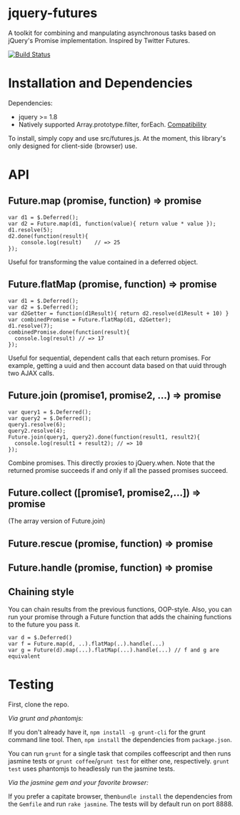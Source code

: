jquery-futures
==============

A toolkit for combining and manpulating asynchronous tasks based on jQuery's Promise implementation. Inspired by Twitter Futures.

[![Build Status](https://travis-ci.org/karansag/jquery-futures.svg?branch=master)](https://travis-ci.org/karansag/jquery-futures)

Installation and Dependencies
=============================
Dependencies:
* jquery >= 1.8
* Natively supported Array.prototype.filter, forEach. [Compatibility](http://kangax.github.io/es5-compat-table/)

To install, simply copy and use src/futures.js. At the moment, this library's only designed for client-side (browser) use.

API
==========================

Future.map (promise, function) => promise
--------
    var d1 = $.Deferred();
    var d2 = Future.map(d1, function(value){ return value * value });
    d1.resolve(5);
    d2.done(function(result){
        console.log(result)    // => 25
    });

Useful for transforming the value contained in a deferred object.

Future.flatMap (promise, function) => promise
------
    var d1 = $.Deferred();
    var d2 = $.Deferred();
    var d2Getter = function(d1Result){ return d2.resolve(d1Result + 10) }
    var combinedPromise = Future.flatMap(d1, d2Getter);
    d1.resolve(7);
    combinedPromise.done(function(result){
      console.log(result) // => 17
    });

Useful for sequential, dependent calls that each return promises. For example, getting a uuid and
then account data based on that uuid through two AJAX calls.


Future.join (promise1, promise2, ...) => promise
-----
    var query1 = $.Deferred();
    var query2 = $.Deferred();
    query1.resolve(6);
    query2.resolve(4);
    Future.join(query1, query2).done(function(result1, result2){
      console.log(result1 + result2); // => 10
    });

Combine promises. This directly proxies to jQuery.when. Note that the returned
promise succeeds if and only if all the passed promises succeed.

Future.collect ([promise1, promise2,...]) => promise
----
(The array version of Future.join)

Future.rescue (promise, function) => promise
----

Future.handle (promise, function) => promise
----

Chaining style
----
You can chain results from the previous functions, OOP-style. Also, you can run
your promise through a Future function that adds the chaining functions to
the future you pass it.

    var d = $.Deferred()
    var f = Future.map(d, ..).flatMap(..).handle(...)
    var g = Future(d).map(...).flatMap(...).handle(...) // f and g are equivalent



Testing
==================
First, clone the repo.

*Via grunt and phantomjs:*

If you don't already have it, `npm install -g grunt-cli` for the grunt command line tool. Then,
`npm install` the dependencies from `package.json`.

You can run `grunt` for a single
task that compiles coffeescript and then runs jasmine tests or `grunt coffee`/`grunt test` for either one, respectively.
`grunt test` uses phantomjs to headlessly run the jasmine tests.

*Via the jasmine gem and your favorite browser:*

If you prefer a capitate browser, then`bundle install` the dependencies from the `Gemfile` and
run `rake jasmine`. The tests will by default run on port 8888.
